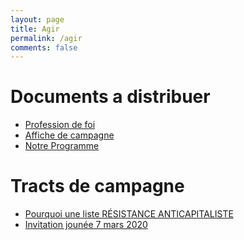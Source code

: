 ```yaml
---
layout: page
title: Agir
permalink: /agir
comments: false
---
```


<div class="row justify-content-between">
<div class="col-md-8 pr-5">
	<h1>Documents a distribuer</h1>
	<ul>
	<li><a href="/assets/files/profession-de-foi.pdf" target="_blank">Profession de foi</a></li>
	<li><a href="/assets/files/affiche.pdf" target="_blank">Affiche de campagne</a></li>
	<li><a href="/assets/files/ProgrammeRA.pdf" target="_blank">Notre Programme</a></li>
	</ul>
	<h1>Tracts de campagne</h1>
	<ul>
	<li><a href="/assets/files/tract2.pdf" target="_blank">Pourquoi une liste RÉSISTANCE ANTICAPITALISTE</a></li>
	<li><a href="/assets/files/tract-7mars.pdf" target="_blank">Invitation jounée 7 mars 2020</a></li>
	</ul>
</div>

</div>
